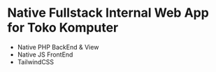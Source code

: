 # Native Fullstack Internal Web App for Toko Komputer
- Native PHP BackEnd & View
- Native JS FrontEnd
- TailwindCSS
